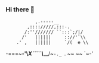### Hi there 👋

               ,.-----__
            ,:::://///,:::-.
           /:''/////// ``:::`;/|/
          /'   ||||||     :://'`\\
        .' ,   ||||||     `/(  e \\
  -===~__-'\\__X_`````\\_____/~`-._ `.
              ~~        ~~       `~-'
              
              
              
<!--
**andres039/andres039** is a ✨ _special_ ✨ repository because its `README.md` (this file) appears on your GitHub profile.

Here are some ideas to get you started:

- 🔭 I’m currently working on ...
- 🌱 I’m currently learning ...
- 👯 I’m looking to collaborate on ...
- 🤔 I’m looking for help with ...
- 💬 Ask me about ...
- 📫 How to reach me: ...
- 😄 Pronouns: ...
- ⚡ Fun fact: ...
-->
